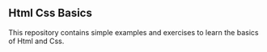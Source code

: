 ## Html Css Basics

This repository contains simple examples and exercises to learn the basics of Html and Css.